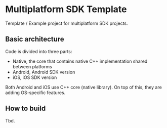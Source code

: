 # Multiplatform SDK Template

Template / Example project for multiplatform SDK projects.

## Basic architecture

Code is divided into three parts:

- Native, the core that contains native C++ implementation shared between platforms
- Android, Android SDK version
- iOS, iOS SDK version

Both Android and iOS use C++ core (native library). On top of this, they are adding OS-specific features.

## How to build

Tbd.
